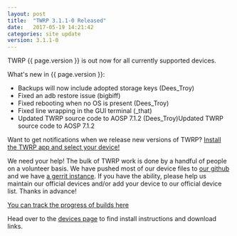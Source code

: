 ```yaml
---
layout: post
title:  "TWRP 3.1.1-0 Released"
date:   2017-05-19 14:21:42
categories: site update
version: 3.1.1-0
---
```


TWRP {{ page.version }} is out now for all currently supported devices.

What's new in {{ page.version }}:

  * Backups will now include adopted storage keys (Dees_Troy)
  * Fixed an adb restore issue (bigbiff)
  * Fixed rebooting when no OS is present (Dees_Troy)
  * Fixed line wrapping in the GUI terminal (_that)
  * Updated TWRP source code to AOSP 7.1.2 (Dees_Troy)Updated TWRP source code to AOSP 7.1.2

Want to get notifications when we release new versions of TWRP? [Install the TWRP app and select your device!](https://twrp.me/app)

We need your help! The bulk of TWRP work is done by a handful of people on a volunteer basis. We have pushed most of our device files to [our github](http://github.com/TeamWin/) and we have [a gerrit instance](http://gerrit.twrp.me). If you have the ability, please help us maintain our official devices and/or add your device to our official device list. Thanks in advance!

[You can track the progress of builds here](https://jenkins.twrp.me)

Head over to the [devices page](http://twrp.me/Devices) to find install instructions and download links.
